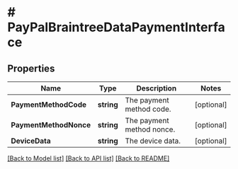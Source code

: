 # # PayPalBraintreeDataPaymentInterface


## Properties 


Name | Type | Description | Notes
------------ | ------------- | ------------- | -------------
**PaymentMethodCode**| **string** | The payment method code.  | [optional]
**PaymentMethodNonce**| **string** | The payment method nonce.  | [optional]
**DeviceData**| **string** | The device data.  | [optional]


[[Back to Model list]](../../README.md#models) [[Back to API list]](../../README.md#endpoints) [[Back to README]](../../README.md)

